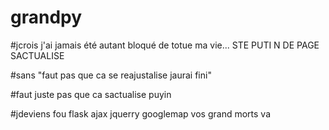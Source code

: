# grandpy


#jcrois j'ai jamais été autant bloqué de totue ma vie... STE PUTI N DE PAGE SACTUALISE


#sans "faut pas que ca se reajustalise jaurai fini"

#faut juste pas que ca sactualise puyin

#jdeviens fou flask ajax jquerry googlemap vos grand morts va

